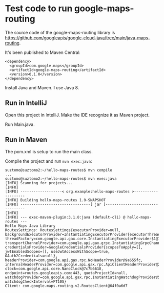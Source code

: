# Test code to run google-maps-routing

The source code of the google-maps-routing library is
https://github.com/googleapis/google-cloud-java/tree/main/java-maps-routing.

It's been published to Maven Central:

```
<dependency>
  <groupId>com.google.maps</groupId>
  <artifactId>google-maps-routing</artifactId>
  <version>0.1.0</version>
</dependency>
```

Install Java and Maven. I use Java 8.

## Run in IntelliJ

Open this project in IntelliJ. Make the IDE recognize it as Maven project.

Run Main.java.

## Run in Maven

The pom.xml is setup to run the main class. 

Compile the project and run `mvn exec:java`:

```
suztomo@suztomo2:~/hello-maps-routes$ mvn compile
...
suztomo@suztomo2:~/hello-maps-routes$ mvn exec:java
[INFO] Scanning for projects...
[INFO]
[INFO] -------------------< org.example:hello-maps-routes >--------------------
[INFO] Building hello-maps-routes 1.0-SNAPSHOT
[INFO] --------------------------------[ jar ]---------------------------------
[INFO]
[INFO] --- exec-maven-plugin:3.1.0:java (default-cli) @ hello-maps-routes ---
Hello Maps Java Library
RoutesSettings: RoutesSettings{executorProvider=null, backgroundExecutorProvider=InstantiatingExecutorProvider{executorThreadCount=12, threadFactory=com.google.api.gax.core.InstantiatingExecutorProvider$1@1d792cd7}, transportChannelProvider=com.google.api.gax.grpc.InstantiatingGrpcChannelProvider@73ebc376, credentialsProvider=GoogleCredentialsProvider{scopesToApply=[], jwtEnabledScopes=[], useJwtAccessWithScope=true, OAuth2Credentials=null}, headerProvider=com.google.api.gax.rpc.NoHeaderProvider@9a655fc, internalHeaderProvider=com.google.api.gax.rpc.ApiClientHeaderProvider@28b0f84d, clock=com.google.api.core.NanoClock@7c7b6618, endpoint=routes.googleapis.com:443, quotaProjectId=null, watchdogProvider=com.google.api.gax.rpc.InstantiatingWatchdogProvider@51a6ea92, watchdogCheckInterval=PT10S}
Client: com.google.maps.routing.v2.RoutesClient@64f0a6d7
```